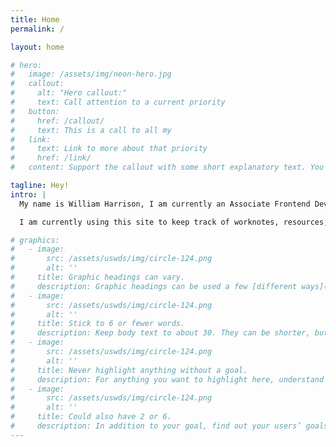 ```yaml
---
title: Home
permalink: /

layout: home

# hero:
#   image: /assets/img/neon-hero.jpg
#   callout:
#     alt: "Hero callout:"
#     text: Call attention to a current priority
#   button:
#     href: /callout/
#     text: This is a call to all my
#   link:
#     text: Link to more about that priority
#     href: /link/
#   content: Support the callout with some short explanatory text. You don't need more than a couple of sentences.

tagline: Hey!
intro: |
  My name is William Harrison, I am currently an Associate Frontend Developer at Horizontal Integration (HI). If you would like to see how many cans of La Croíx I have drank since I started at HI, check the footer.

  I am currently using this site to keep track of worknotes, resources, and the workshops I am taking through Frontend Masters. The learning I have to do will likely be unceasing. That's fine, check out some of my things if you made it this far!

# graphics:
#   - image:
#       src: /assets/uswds/img/circle-124.png
#       alt: ''
#     title: Graphic headings can vary.
#     description: Graphic headings can be used a few [different ways](javascript:void(0);), depending on what your landing page is for. Highlight your values, specific program areas, or results.
#   - image:
#       src: /assets/uswds/img/circle-124.png
#       alt: ''
#     title: Stick to 6 or fewer words.
#     description: Keep body text to about 30. They can be shorter, but try to be somewhat balanced across all four. It creates a clean appearance with good spacing.
#   - image:
#       src: /assets/uswds/img/circle-124.png
#       alt: ''
#     title: Never highlight anything without a goal.
#     description: For anything you want to highlight here, understand what your users know now, and what activity or impression you want from them after they see it.
#   - image:
#       src: /assets/uswds/img/circle-124.png
#       alt: ''
#     title: Could also have 2 or 6.
#     description: In addition to your goal, find out your users’ goals. [What do they want to know](https://18f.gsa.gov/) or do that supports your mission? Use these headings to show those.
---
```


<!-- ## Section heading

Everything up to this point [should help people](javascript:void(0);) understand your agency or project: who you are, your goal or mission, and how you approach it. Use this section to encourage them to act. Describe why they should get in touch here, and use an active verb on the button below. “Get in touch,” “Learn more,” and so on.
{: .usa-font-lead }

[Call to action](#){: .usa-button .usa-button-big } -->
